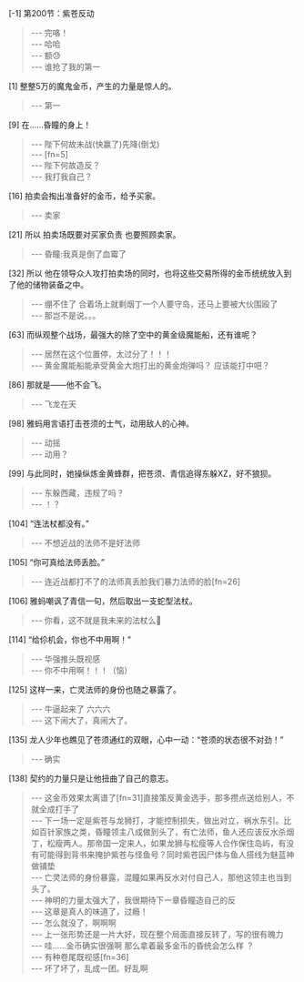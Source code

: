
[-1] 第200节：紫苍反动
>--- 完咯！<br>
>--- 哈哈<br>
>--- 额😓<br>
>--- 谁抢了我的第一<br>

[1] 整整5万的魔鬼金币，产生的力量是惊人的。
>--- 第一<br>

[9] 在……昏瞳的身上！
>--- 陛下何故未战(快赢了)先降(倒戈)<br>
>--- [fn=5]<br>
>--- 陛下何故造反？<br>
>--- 我打我自己？<br>

[16] 拍卖会掏出准备好的金币，给予买家。
>--- 卖家<br>

[21] 所以 拍卖场既要对买家负责 也要照顾卖家。
>--- 昏瞳:我真是倒了血霉了<br>

[32] 所以 他在领导众人攻打拍卖场的同时，也将这些交易所得的金币统统放入到了他的储物装备之中。
>--- 绷不住了 合着场上就剩烟丁一个人要守岛，还马上要被大伙围殴了<br>
>--- 那岂不是说。。。<br>

[63] 而纵观整个战场，最强大的除了空中的黄金级魔能船，还有谁呢？
>--- 居然在这个位置停，太过分了！！！<br>
>--- 黄金魔能船能承受黄金大炮打出的黄金炮弹吗？
应该能打中吧？<br>

[86] 那就是——他不会飞。
>--- 飞龙在天<br>

[98] 雅蚂用言语打击苍须的士气，动用敌人的心神。
>--- 动摇<br>
>--- 动用？<br>

[99] 与此同时，她操纵炼金黄蜂群，把苍须、青信追得东躲XZ，好不狼狈。
>--- 东躲西藏，违规了吗？<br>
>--- ！？<br>

[104] “连法杖都没有。”
>--- 不想近战的法师不是好法师<br>

[105] “你可真给法师丢脸。”
>--- 连近战都打不了的法师真丢脸我们暴力法师的脸[fn=26]<br>

[106] 雅蚂嘲讽了青信一句，然后取出一支蛇型法杖。
>--- 你看，这不就是我未来的法杖么🐶<br>

[114] “给伱机会，你也不中用啊！”
>--- 华强推头既视感<br>
>--- 你不中用啊！！！（恼）<br>

[125] 这样一来，亡灵法师的身份也随之暴露了。
>--- 牛逼起来了 六六六<br>
>--- 这下闹大了，真闹大了。<br>

[135] 龙人少年也瞧见了苍须通红的双眼，心中一动：“苍须的状态很不对劲！”
>--- 确实<br>

[138] 契约的力量只是让他扭曲了自己的意志。
>--- 这金币效果太离谱了[fn=31]直接策反黄金选手，那多攒点送给别人，不就全成打手了<br>
>--- 下一场一定是紫苍与龙狮打，才能控制损失，做出对立，祸水东引。比如百针家族之类，昏瞳领主八成做到头了，有亡法师，鱼人还应该反水杀烟丁，松瘦两人。那帝国一定来人，如果龙狮与松瘦等人合作保住岛屿，有没有可能得到背书来掩护紫苍与怪鱼号？同时紫苍因尸体与鱼人搭线为魅蓝神做铺垫<br>
>--- 亡灵法师的身份暴露，混瞳如果再反水对付自己人，那他这领主也当到头了。<br>
>--- 神明的力量太强大了，我很期待下一章昏瞳造自己的反<br>
>--- 这章是真人的味道了，过瘾！<br>
>--- 怎么就没了，啊啊啊<br>
>--- 上一张形势还是一片大好，现在整个局面直接反转了，写的很有魄力<br>
>--- 哇……金币确实很强啊   那么拿着最多金币的昏统会怎么样 ？<br>
>--- 有种卷尾既视感[fn=36]<br>
>--- 坏了坏了，乱成一团。好乱啊<br>
